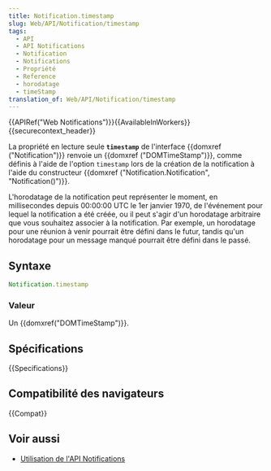 ```yaml
---
title: Notification.timestamp
slug: Web/API/Notification/timestamp
tags:
  - API
  - API Notifications
  - Notification
  - Notifications
  - Propriété
  - Reference
  - horodatage
  - timeStamp
translation_of: Web/API/Notification/timestamp
---
```


{{APIRef("Web Notifications")}}{{AvailableInWorkers}}{{securecontext_header}}

La propriété en lecture seule **`timestamp`** de l'interface {{domxref ("Notification")}} renvoie un {{domxref ("DOMTimeStamp")}}, comme définis à l'aide de l'option `timestamp` lors de la création de la notification à l'aide du constructeur {{domxref ("Notification.Notification", "Notification()")}}.

L'horodatage de la notification peut représenter le moment, en millisecondes depuis 00:00:00 UTC le 1er janvier 1970, de l'événement pour lequel la notification a été créée, ou il peut s'agir d'un horodatage arbitraire que vous souhaitez associer à la notification. Par exemple, un horodatage pour une réunion à venir pourrait être défini dans le futur, tandis qu'un horodatage pour un message manqué pourrait être défini dans le passé.

## Syntaxe

```js
Notification.timestamp
```

### Valeur

Un {{domxref("DOMTimeStamp")}}.

## Spécifications

{{Specifications}}

## Compatibilité des navigateurs

{{Compat}}

## Voir aussi

- [Utilisation de l'API Notifications](/fr/docs/Web/API/Notifications_API/Using_the_Notifications_API)
